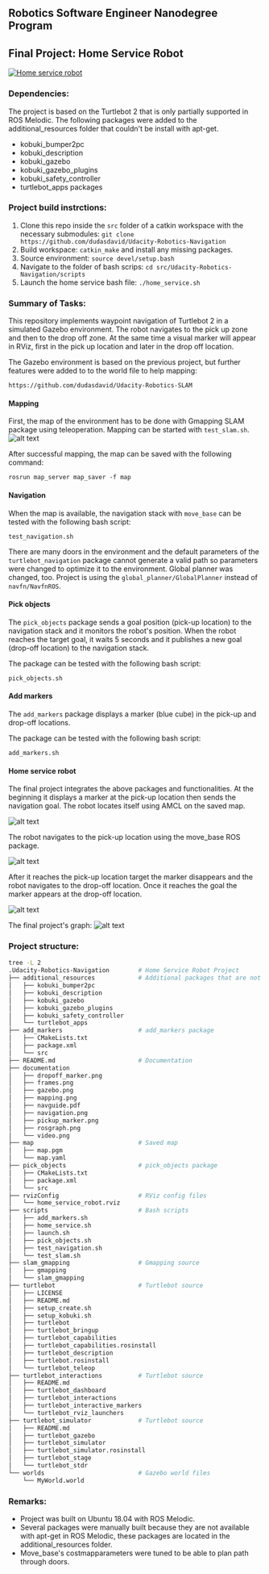 ## Robotics Software Engineer Nanodegree Program

## Final Project: Home Service Robot

[![Home service robot](./documentation/video.png)](https://youtu.be/L2L7snV4sCs)

[//]: # (Image References)

[image1]: ./documentation/gazebo.png "Gazebo"
[image2]: ./documentation/frames.png "TF Frames"
[image3]: ./documentation/rosgraph.png "Graph"
[image4]: ./documentation/mapping.png "Mapping"
[image5]: ./documentation/navigation.png "Navigation"
[image6]: ./documentation/pickup_marker.png "Pick-up marker"
[image7]: ./documentation/dropoff_marker.png "Drop-off marker"

### Dependencies:
The project is based on the Turtlebot 2 that is only partially supported in ROS Melodic.
The following packages were added to the additional_resources folder that couldn't be install with apt-get.
* kobuki_bumper2pc
* kobuki_description
* kobuki_gazebo
* kobuki_gazebo_plugins
* kobuki_safety_controller
* turtlebot_apps packages

### Project build instrctions:
1. Clone this repo inside the `src` folder of a catkin workspace with the necessary submodules:
`git clone https://github.com/dudasdavid/Udacity-Robotics-Navigation`
2. Build workspace: `catkin_make` and install any missing packages.
3. Source environment: `source devel/setup.bash` 
4. Navigate to the folder of bash scrips: `cd src/Udacity-Robotics-Navigation/scripts`
5. Launch the home service bash file: `./home_service.sh`

### Summary of Tasks:
This repository implements waypoint navigation of Turtlebot 2 in a simulated Gazebo environment. The robot navigates to the pick up zone and then to the drop off zone. At the same time a visual marker will appear in RViz, first in the pick up location and later in the drop off location.

The Gazebo environment is based on the previous project, but further features were added to to the world file to help mapping:

`https://github.com/dudasdavid/Udacity-Robotics-SLAM`

#### Mapping
First, the map of the environment has to be done with Gmapping SLAM package using teleoperation.
Mapping can be started with `test_slam.sh`.
![alt text][image4]

After successful mapping, the map can be saved with the following command:

`rosrun map_server map_saver -f map`

#### Navigation
When the map is available, the navigation stack with `move_base` can be tested with the following bash script:

`test_navigation.sh`

There are many doors in the environment and the default parameters of the `turtlebot_navigation` package cannot generate a valid path so parameters were changed to optimize it to the environment. Global planner was changed, too. Project is using the `global_planner/GlobalPlanner` instead of `navfn/NavfnROS`.


#### Pick objects
The `pick_objects` package sends a goal position (pick-up location) to the navigation stack and it monitors the robot's position. When the robot reaches the target goal, it waits 5 seconds and it publishes a new goal (drop-off location) to the navigation stack.

The package can be tested with the following bash script:

`pick_objects.sh`

#### Add markers
The `add_markers` package displays a marker (blue cube) in the pick-up and drop-off locations.

The package can be tested with the following bash script:

`add_markers.sh`

#### Home service robot

The final project integrates the above packages and functionalities. At the beginning it displays a marker at the pick-up location then sends the navigation goal. The robot locates itself using AMCL on the saved map.

![alt text][image6]

The robot navigates to the pick-up location using the move_base ROS package.

![alt text][image5]

After it reaches the pick-up location target the marker disappears and the robot navigates to the drop-off location. Once it reaches the goal the marker appears at the drop-off location.

![alt text][image7]

The final project's graph:
![alt text][image3]

### Project structure:
```bash
tree -L 2
.Udacity-Robotics-Navigation        # Home Service Robot Project
├── additional_resources            # Additional packages that are not supported in ROS Melodic
│   ├── kobuki_bumper2pc
│   ├── kobuki_description
│   ├── kobuki_gazebo
│   ├── kobuki_gazebo_plugins
│   ├── kobuki_safety_controller
│   └── turtlebot_apps
├── add_markers                     # add_markers package
│   ├── CMakeLists.txt
│   ├── package.xml
│   └── src
├── README.md                       # Documentation
├── documentation
│   ├── dropoff_marker.png
│   ├── frames.png
│   ├── gazebo.png
│   ├── mapping.png
│   ├── navguide.pdf
│   ├── navigation.png
│   ├── pickup_marker.png
│   ├── rosgraph.png
│   └── video.png
├── map                             # Saved map
│   ├── map.pgm
│   └── map.yaml
├── pick_objects                    # pick_objects package
│   ├── CMakeLists.txt
│   ├── package.xml
│   └── src
├── rvizConfig                      # RViz config files
│   └── home_service_robot.rviz
├── scripts                         # Bash scripts
│   ├── add_markers.sh
│   ├── home_service.sh
│   ├── launch.sh
│   ├── pick_objects.sh
│   ├── test_navigation.sh
│   └── test_slam.sh
├── slam_gmapping                   # Gmapping source
│   ├── gmapping
│   └── slam_gmapping
├── turtlebot                       # Turtlebot source
│   ├── LICENSE
│   ├── README.md
│   ├── setup_create.sh
│   ├── setup_kobuki.sh
│   ├── turtlebot
│   ├── turtlebot_bringup
│   ├── turtlebot_capabilities
│   ├── turtlebot_capabilities.rosinstall
│   ├── turtlebot_description
│   ├── turtlebot.rosinstall
│   └── turtlebot_teleop
├── turtlebot_interactions          # Turtlebot source
│   ├── README.md
│   ├── turtlebot_dashboard
│   ├── turtlebot_interactions
│   ├── turtlebot_interactive_markers
│   └── turtlebot_rviz_launchers
├── turtlebot_simulator             # Turtlebot source
│   ├── README.md
│   ├── turtlebot_gazebo
│   ├── turtlebot_simulator
│   ├── turtlebot_simulator.rosinstall
│   ├── turtlebot_stage
│   └── turtlebot_stdr
└── worlds                          # Gazebo world files
    └── MyWorld.world
```

### Remarks:
* Project was built on Ubuntu 18.04 with ROS Melodic.
* Several packages were manually built because they are not available with apt-get in ROS Melodic, these packages are located in the additional_resources folder.
* Move_base's costmapparameters were tuned to be able to plan path through doors.

